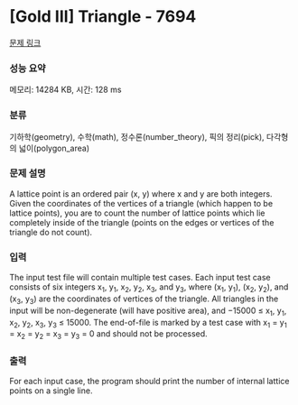 # [Gold III] Triangle - 7694 

[문제 링크](https://www.acmicpc.net/problem/7694) 

### 성능 요약

메모리: 14284 KB, 시간: 128 ms

### 분류

기하학(geometry), 수학(math), 정수론(number_theory), 픽의 정리(pick), 다각형의 넓이(polygon_area)

### 문제 설명

<p>A lattice point is an ordered pair (x, y) where x and y are both integers. Given the coordinates of the vertices of a triangle (which happen to be lattice points), you are to count the number of lattice points which lie completely inside of the triangle (points on the edges or vertices of the triangle do not count).</p>

### 입력 

 <p>The input test file will contain multiple test cases. Each input test case consists of six integers x<sub>1</sub>, y<sub>1</sub>, x<sub>2</sub>, y<sub>2</sub>, x<sub>3</sub>, and y<sub>3</sub>, where (x<sub>1</sub>, y<sub>1</sub>), (x<sub>2</sub>, y<sub>2</sub>), and (x<sub>3</sub>, y<sub>3</sub>) are the coordinates of vertices of the triangle. All triangles in the input will be non-degenerate (will have positive area), and −15000 ≤ x<sub>1</sub>, y<sub>1</sub>, x<sub>2</sub>, y<sub>2</sub>, x<sub>3</sub>, y<sub>3</sub> ≤ 15000. The end-of-file is marked by a test case with x<sub>1</sub> = y<sub>1</sub> = x<sub>2</sub> = y<sub>2</sub> = x<sub>3</sub> = y<sub>3</sub> = 0 and should not be processed.</p>

### 출력 

 <p>For each input case, the program should print the number of internal lattice points on a single line.</p>

